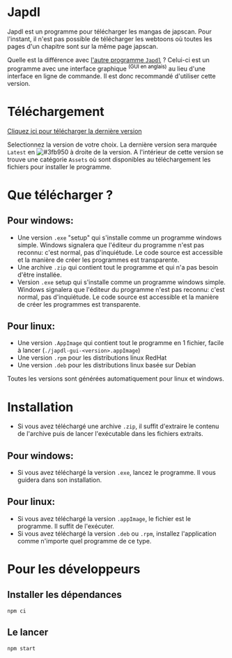 # Japdl
Japdl est un programme pour télécharger les mangas de japscan. Pour l'instant, il n'est pas possible de télécharger les webtoons où toutes les pages d'un chapitre sont sur la même page japscan.

Quelle est la différence avec [l'autre programme `Japdl`](https://github.com/Seysa/japdl) ? Celui-ci est un programme avec une interface graphique <sup style="color: #000">(GUI en anglais)</sup> au lieu d'une interface en ligne de commande. Il est donc recommandé d'utiliser cette version.

# Téléchargement
[Cliquez ici pour télécharger la dernière version](https://github.com/Seysa/japdl-gui/releases "Dernière version")

Selectionnez la version de votre choix. La dernière version sera marquée `Latest` en ![#3fb950](https://via.placeholder.com/15/3fb950/000000?text=+) à droite de la version.
A l'intérieur de cette version se trouve une catégorie `Assets` où sont disponibles au téléchargement les fichiers pour installer le programme.
# Que télécharger ?
## Pour windows:
- Une version `.exe` "setup" qui s'installe comme un programme windows simple. Windows signalera que l'éditeur du programme n'est pas reconnu: c'est normal, pas d'inquiétude. Le code source est accessible et la manière de créer les programmes est transparente.
-  Une archive `.zip` qui contient tout le programme et qui n'a pas besoin d'être installée.
- Version `.exe` setup qui s'installe comme un programme windows simple. Windows signalera que l'éditeur du programme n'est pas reconnu: c'est normal, pas d'inquiétude. Le code source est accessible et la manière de créer les programmes est transparente.

## Pour linux:
- Une version `.AppImage` qui contient tout le programme en 1 fichier, facile à lancer (```./japdl-gui-<version>.appImage```)
- Une version `.rpm` pour les distributions linux RedHat
- Une version `.deb` pour les distributions linux basée sur Debian

Toutes les versions sont générées automatiquement pour linux et windows.

# Installation

- Si vous avez téléchargé une archive `.zip`, il suffit d'extraire le contenu de l'archive puis de lancer l'exécutable dans les fichiers extraits.
## Pour windows:
- Si vous avez téléchargé la version `.exe`, lancez le programme. Il vous guidera dans son installation.
## Pour linux:
- Si vous avez téléchargé la version `.appImage`, le fichier est le programme. Il suffit de l'exécuter.
- Si vous avez téléchargé la version `.deb` ou `.rpm`, installez l'application comme n'importe quel programme de ce type.
# Pour les développeurs
## Installer les dépendances
```
npm ci
```
## Le lancer
```
npm start
```